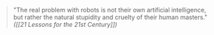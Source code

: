 > "The real problem with robots is not their own artificial intelligence, but rather the natural stupidity and cruelty of their human masters."
> _([[21 Lessons for the 21st Century]])_